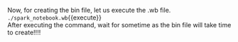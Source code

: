 Now, for creating the bin file, let us execute the .wb file.
<br>`./spark_notebook.wb`{{execute}}
<br>
After executing the command, wait for sometime as the bin file will take time to create!!!!
